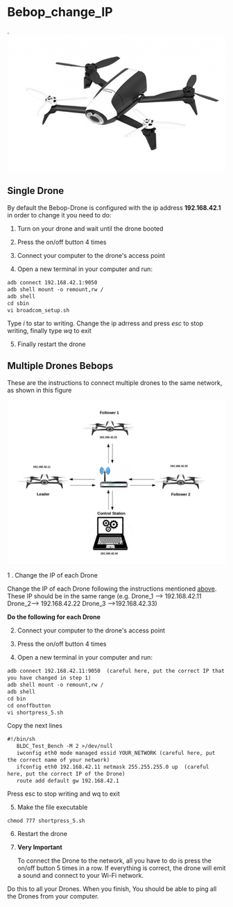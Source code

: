 # Bebop_change_IP
.![](https://github.com/dvalenciar/Bebop_change_IP/blob/master/Parrot-Bibop-2-blanco.jpg)
## Single Drone 

By default the Bebop-Drone is configured with the ip address **192.168.42.1** in order to change it you need to do:


1.  Turn on your drone and wait until the drone booted 

2.  Press the on/off button 4 times 

3.  Connect your computer to the drone's access point
 
4.  Open a new terminal in your computer and run:
  ```
  adb connect 192.168.42.1:9050
  adb shell mount -o remount,rw /
  adb shell 
  cd sbin
  vi broadcom_setup.sh
  ```
  Type *i* to star to writing. Change the ip adrress and press *esc* to stop writing, finally  type *wq* to exit 
  
5. Finally restart the drone 


## Multiple Drones Bebops

These are the instructions to connect multiple drones to the same network, as shown in this figure

![](https://github.com/dvalenciar/Bebop_change_IP/blob/master/Figure.jpg)

1 . Change the IP of each Drone

Change the IP of each Drone following  the instructions mentioned [above](https://github.com/dvalenciar/Bebop_change_IP/blob/master/README.md#single-drone). These IP should be in the same range  (e.g. Drone_1 --> 192.168.42.11  Drone_2--> 192.168.42.22     Drone_3 -->192.168.42.33)


**Do the following for each Drone**

2. Connect your computer to the drone's access point 

3. Press the on/off button 4 times 

4.  Open a new terminal in your computer and run:

  ```
  adb connect 192.168.42.11:9050  (careful here, put the correct IP that  you have changed in step 1)
  adb shell mount -o remount,rw /
  adb shell 
  cd bin
  cd onoffbutton
  vi shortpress_5.sh
  ```
   Copy the next lines 
  ```
  #!/bin/sh
	 BLDC_Test_Bench -M 2 >/dev/null
	 iwconfig eth0 mode managed essid YOUR_NETWORK (careful here, put the correct name of your network)
	 ifconfig eth0 192.168.42.11 netmask 255.255.255.0 up  (careful here, put the correct IP of the Drone)
	 route add default gw 192.168.42.1
  ```
   Press esc to stop writing and wq to exit 
  
   
5. Make the file executable 
  ```
  chmod 777 shortpress_5.sh
  ```
6. Restart the drone 



7. **Very Important**

   To connect the Drone to the network, all you have to do is press the  on/off button 5 times in a row.
   If everything is correct, the drone will emit a sound and connect to your Wi-Fi network.




Do this to all your Drones. When you finish, You should be able to ping all the Drones from your computer. 
  
  
  
  
